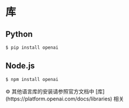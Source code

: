 # 库

## Python

```markdown
$ pip install openai
```

## Node.js

```markdown
$ npm install openai
```

<aside>
⚙ 其他语言库的安装请参照官方文档中 [库](https://platform.openai.com/docs/libraries) 相关

</aside>